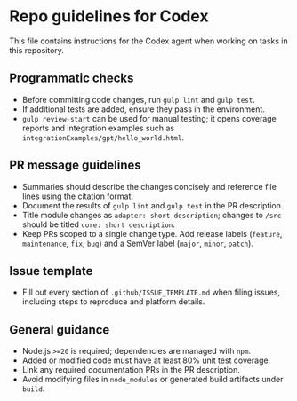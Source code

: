 # Repo guidelines for Codex

This file contains instructions for the Codex agent when working on tasks in this repository.

## Programmatic checks
- Before committing code changes, run `gulp lint` and `gulp test`.
- If additional tests are added, ensure they pass in the environment.
- `gulp review-start` can be used for manual testing; it opens coverage reports and integration examples such as `integrationExamples/gpt/hello_world.html`.

## PR message guidelines
- Summaries should describe the changes concisely and reference file lines using the citation format.
- Document the results of `gulp lint` and `gulp test` in the PR description.
- Title module changes as `adapter: short description`; changes to `/src` should be titled `core: short description`.
- Keep PRs scoped to a single change type. Add release labels (`feature`, `maintenance`, `fix`, `bug`) and a SemVer label (`major`, `minor`, `patch`).

## Issue template
- Fill out every section of `.github/ISSUE_TEMPLATE.md` when filing issues, including steps to reproduce and platform details.

## General guidance
- Node.js `>=20` is required; dependencies are managed with `npm`.
- Added or modified code must have at least 80% unit test coverage.
- Link any required documentation PRs in the PR description.
- Avoid modifying files in `node_modules` or generated build artifacts under `build`.
